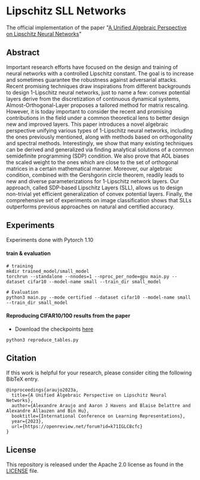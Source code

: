 # Lipschitz SLL Networks


The official implementation of the paper "[A Unified Algebraic Perspective on Lipschitz Neural Networks](https://openreview.net/forum?id=k71IGLC8cfc)"

## Abstract
Important research efforts have focused on the design and training of neural networks with a controlled Lipschitz constant. The goal is to increase and sometimes guarantee the robustness against adversarial attacks. Recent promising techniques draw inspirations from different backgrounds to design 1-Lipschitz neural networks, just to name a few: convex potential layers derive from the discretization of continuous dynamical systems, Almost-Orthogonal-Layer proposes a tailored method for matrix rescaling.  However, it is today important to consider the recent and promising contributions in the field under a common theoretical lens to better design new and improved layers. This paper introduces a novel algebraic perspective unifying various types of 1-Lipschitz neural networks, including the ones previously mentioned, along with methods based on orthogonality and spectral methods. Interestingly, we show that many existing techniques can be derived and generalized via finding analytical solutions of a common semidefinite programming (SDP) condition.  We also prove that AOL biases the scaled weight to the ones which are close to the set of orthogonal matrices in a certain mathematical manner. Moreover, our algebraic condition, combined with the Gershgorin circle theorem, readily leads to new and diverse parameterizations for 1-Lipschitz network layers. Our approach, called SDP-based Lipschitz Layers (SLL), allows us to design non-trivial yet efficient generalization of convex potential layers.  Finally, the comprehensive set of experiments on image classification shows that SLLs outperforms previous approaches on natural and certified accuracy.


## Experiments

Experiments done with Pytorch 1.10

#### train & evaluation
```
# training
mkdir trained_model/small_model
torchrun --standalone --nnodes=1 --nproc_per_node=gpu main.py --dataset cifar10 --model-name small --train_dir small_model 

# Evaluation
python3 main.py --mode certified --dataset cifar10 --model-name small --train_dir small_model
```

#### Reproducing CIFAR10/100 results from the paper
- Download the checkpoints [here](https://www.google.com)

```
python3 reproduce_tables.py
```

## Citation

If this work is helpful for your research, please consider citing the following BibTeX entry.

```
@inproceedings{araujo2023a,
  title={A Unified Algebraic Perspective on Lipschitz Neural Networks},
  author={Alexandre Araujo and Aaron J Havens and Blaise Delattre and Alexandre Allauzen and Bin Hu},
  booktitle={International Conference on Learning Representations},
  year={2023},
  url={https://openreview.net/forum?id=k71IGLC8cfc}
}
```

## License

This repository is released under the Apache 2.0 license as found in the [LICENSE](LICENSE.md) file.


